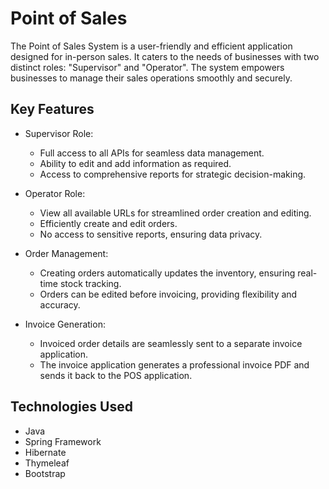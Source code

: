 # Point of Sales

The Point of Sales System is a user-friendly and efficient application designed for in-person sales. It caters to the needs of businesses with two distinct roles: "Supervisor" and "Operator". The system empowers businesses to manage their sales operations smoothly and securely.

## Key Features

- Supervisor Role:
    - Full access to all APIs for seamless data management.
    - Ability to edit and add information as required.
    - Access to comprehensive reports for strategic decision-making.

- Operator Role:
    - View all available URLs for streamlined order creation and editing.
    - Efficiently create and edit orders.
    - No access to sensitive reports, ensuring data privacy.

- Order Management:
    - Creating orders automatically updates the inventory, ensuring real-time stock tracking.
    - Orders can be edited before invoicing, providing flexibility and accuracy.

- Invoice Generation:
    - Invoiced order details are seamlessly sent to a separate invoice application.
    - The invoice application generates a professional invoice PDF and sends it back to the POS application.
 
## Technologies Used

- Java
- Spring Framework
- Hibernate
- Thymeleaf
- Bootstrap
